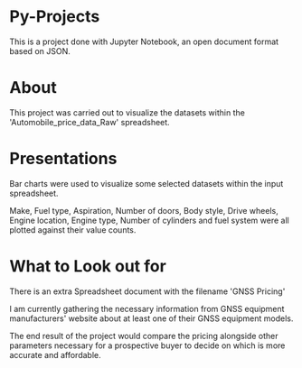 # Py-Projects

This is a project done with Jupyter Notebook, an open document format based on JSON.



# About

This project was carried out to visualize the datasets within the 'Automobile_price_data_Raw' spreadsheet.


# Presentations

Bar charts were used to visualize some selected datasets within the input spreadsheet. 

Make, Fuel type, Aspiration, Number of doors, Body style, Drive wheels, Engine location, Engine type, Number of cylinders and fuel system were all plotted against their value counts.

# What to Look out for

There is an extra Spreadsheet document with the filename 'GNSS Pricing'

I am currently gathering the necessary information from GNSS equipment manufacturers' website about at least one of their GNSS equipment models.

The end result of the project would compare the pricing alongside other parameters necessary for a prospective buyer to decide on which is more accurate and affordable.
